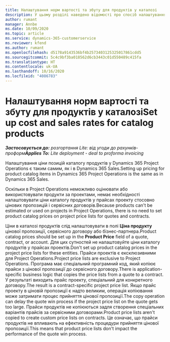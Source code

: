 ```yaml
---
title: Налаштування норм вартості та збуту для продуктів у каталозі
description: У цьому розділі наведено відомості про спосіб налаштування норм витрат і збуту для позицій у каталозі продуктів.
author: rumant
manager: Annbe
ms.date: 10/09/2020
ms.topic: article
ms.service: dynamics-365-customerservice
ms.reviewer: kfend
ms.author: rumant
ms.openlocfilehash: d5178a9143536bf4b2573403125325017861cdd5
ms.sourcegitcommit: 5c4c9bf3ba018562d6cb3443c01d550489c415fa
ms.translationtype: HT
ms.contentlocale: uk-UA
ms.lasthandoff: 10/16/2020
ms.locfileid: "4086783"
---
```

# <a name="set-up-cost-and-sales-rates-for-catalog-products"></a><span data-ttu-id="f2c60-103">Налаштування норм вартості та збуту для продуктів у каталозі</span><span class="sxs-lookup"><span data-stu-id="f2c60-103">Set up cost and sales rates for catalog products</span></span>

<span data-ttu-id="f2c60-104">_**Застосовується до:** розгортання Lite: від угоди до рахунків-проформ_</span><span class="sxs-lookup"><span data-stu-id="f2c60-104">_**Applies To:** Lite deployment - deal to proforma invoicing_</span></span>


<span data-ttu-id="f2c60-105">Налаштування ціни позицій каталогу продуктів у Dynamics 365 Project Operations є таким самим, як і в Dynamics 365 Sales.</span><span class="sxs-lookup"><span data-stu-id="f2c60-105">Setting up pricing for product catalog items in Dynamics 365 Project Operations is the same as in Dynamics 365 Sales.</span></span>

<span data-ttu-id="f2c60-106">Оскільки в Project Operations неможливо оцінювати або використовувати продукти за проектами, немає необхідності налаштовувати ціни каталогу продуктів у прайсах проекту стосовно цінових пропозицій і сервісних договорів.</span><span class="sxs-lookup"><span data-stu-id="f2c60-106">Because products can't be estimated or used on projects in Project Operations, there is no need to set product catalog prices on project price lists for quotes and contracts.</span></span>

<span data-ttu-id="f2c60-107">Ціни в каталозі продуктів слід налаштовувати в полі **Ціна продукту** цінової пропозиції, сервісного договору або бізнес-партнера.</span><span class="sxs-lookup"><span data-stu-id="f2c60-107">Product catalog prices should be set up in the **Product Price** field of a quote, contract, or account.</span></span> <span data-ttu-id="f2c60-108">Для цих сутностей не налаштовуйте ціни каталогу продуктів у прайсах проектів.</span><span class="sxs-lookup"><span data-stu-id="f2c60-108">Don't set up product catalog prices in the project price lists for these entities.</span></span> <span data-ttu-id="f2c60-109">Прайси проектів є ексклюзивними для Project Operations.</span><span class="sxs-lookup"><span data-stu-id="f2c60-109">Project price lists are exclusive to Project Operations.</span></span> <span data-ttu-id="f2c60-110">Програма має спеціальний програмний код, який копіює прайси з цінової пропозиції до сервісного договору.</span><span class="sxs-lookup"><span data-stu-id="f2c60-110">There is application-specific business logic that copies the price lists from a quote to a contract.</span></span> <span data-ttu-id="f2c60-111">У результаті виходить прайс проекту, спеціальний для конкретного договору.</span><span class="sxs-lookup"><span data-stu-id="f2c60-111">The result is a contract-specific project price list.</span></span> <span data-ttu-id="f2c60-112">Якщо прайс проекту в ціновій пропозиції є надто великим, операція копіювання може затримати процес прийняття цінової пропозиції.</span><span class="sxs-lookup"><span data-stu-id="f2c60-112">The copy operation can delay the quote win process if the project price list on the quote gets too large.</span></span> <span data-ttu-id="f2c60-113">Прайси продуктів не копіюються задля створення спеціальних варіантів прайсів за сервісними договорами.</span><span class="sxs-lookup"><span data-stu-id="f2c60-113">Product price lists aren't copied to create custom price lists on contracts.</span></span> <span data-ttu-id="f2c60-114">Це означає, що прайси продуктів не впливають на ефективність процедури прийняття цінової пропозиції.</span><span class="sxs-lookup"><span data-stu-id="f2c60-114">This means that product price lists don't impact the performance of the quote win process.</span></span>
